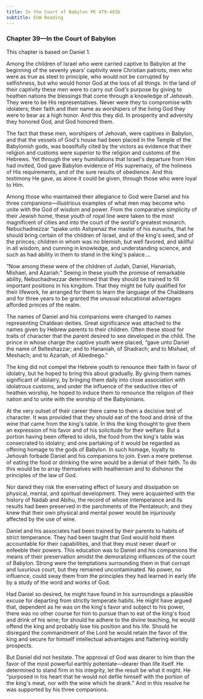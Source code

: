 ```yaml
---
title: In the Court of Babylon PK 479-483b
subtitle: EGW Reading
---
```


### Chapter 39—In the Court of Babylon

This chapter is based on Daniel 1.

Among the children of Israel who were carried captive to Babylon at the beginning of the seventy years’ captivity were Christian patriots, men who were as true as steel to principle, who would not be corrupted by selfishness, but who would honor God at the loss of all things. In the land of their captivity these men were to carry out God's purpose by giving to heathen nations the blessings that come through a knowledge of Jehovah. They were to be His representatives. Never were they to compromise with idolaters; their faith and their name as worshipers of the living God they were to bear as a high honor. And this they did. In prosperity and adversity they honored God, and God honored them.

The fact that these men, worshipers of Jehovah, were captives in Babylon, and that the vessels of God's house had been placed in the Temple of the Babylonish gods, was boastfully cited by the victors as evidence that their religion and customs were superior to the religion and customs of the Hebrews. Yet through the very humiliations that Israel's departure from Him had invited, God gave Babylon evidence of His supremacy, of the holiness of His requirements, and of the sure results of obedience. And this testimony He gave, as alone it could be given, through those who were loyal to Him.

Among those who maintained their allegiance to God were Daniel and his three companions—illustrious examples of what men may become who unite with the God of wisdom and power. From the comparative simplicity of their Jewish home, these youth of royal line were taken to the most magnificent of cities and into the court of the world's greatest monarch. Nebuchadnezzar “spake unto Ashpenaz the master of his eunuchs, that he should bring certain of the children of Israel, and of the king's seed, and of the princes; children in whom was no blemish, but well favored, and skillful in all wisdom, and cunning in knowledge, and understanding science, and such as had ability in them to stand in the king's palace....

“Now among these were of the children of Judah, Daniel, Hananiah, Mishael, and Azariah.” Seeing in these youth the promise of remarkable ability, Nebuchadnezzar determined that they should be trained to fill important positions in his kingdom. That they might be fully qualified for their lifework, he arranged for them to learn the language of the Chaldeans and for three years to be granted the unusual educational advantages afforded princes of the realm.

The names of Daniel and his companions were changed to names representing Chaldean deities. Great significance was attached to the names given by Hebrew parents to their children. Often these stood for traits of character that the parent desired to see developed in the child. The prince in whose charge the captive youth were placed, “gave unto Daniel the name of Belteshazzar; and to Hananiah, of Shadrach; and to Mishael, of Meshach; and to Azariah, of Abednego.”

The king did not compel the Hebrew youth to renounce their faith in favor of idolatry, but he hoped to bring this about gradually. By giving them names significant of idolatry, by bringing them daily into close association with idolatrous customs, and under the influence of the seductive rites of heathen worship, he hoped to induce them to renounce the religion of their nation and to unite with the worship of the Babylonians.

At the very outset of their career there came to them a decisive test of character. It was provided that they should eat of the food and drink of the wine that came from the king's table. In this the king thought to give them an expression of his favor and of his solicitude for their welfare. But a portion having been offered to idols, the food from the king's table was consecrated to idolatry; and one partaking of it would be regarded as offering homage to the gods of Babylon. In such homage, loyalty to Jehovah forbade Daniel and his companions to join. Even a mere pretense of eating the food or drinking the wine would be a denial of their faith. To do this would be to array themselves with heathenism and to dishonor the principles of the law of God.

Nor dared they risk the enervating effect of luxury and dissipation on physical, mental, and spiritual development. They were acquainted with the history of Nadab and Abihu, the record of whose intemperance and its results had been preserved in the parchments of the Pentateuch; and they knew that their own physical and mental power would be injuriously affected by the use of wine.

Daniel and his associates had been trained by their parents to habits of strict temperance. They had been taught that God would hold them accountable for their capabilities, and that they must never dwarf or enfeeble their powers. This education was to Daniel and his companions the means of their preservation amidst the demoralizing influences of the court of Babylon. Strong were the temptations surrounding them in that corrupt and luxurious court, but they remained uncontaminated. No power, no influence, could sway them from the principles they had learned in early life by a study of the word and works of God.

Had Daniel so desired, he might have found in his surroundings a plausible excuse for departing from strictly temperate habits. He might have argued that, dependent as he was on the king's favor and subject to his power, there was no other course for him to pursue than to eat of the king's food and drink of his wine; for should he adhere to the divine teaching, he would offend the king and probably lose his position and his life. Should he disregard the commandment of the Lord he would retain the favor of the king and secure for himself intellectual advantages and flattering worldly prospects.

But Daniel did not hesitate. The approval of God was dearer to him than the favor of the most powerful earthly potentate—dearer than life itself. He determined to stand firm in his integrity, let the result be what it might. He “purposed in his heart that he would not defile himself with the portion of the king's meat, nor with the wine which he drank.” And in this resolve he was supported by his three companions.